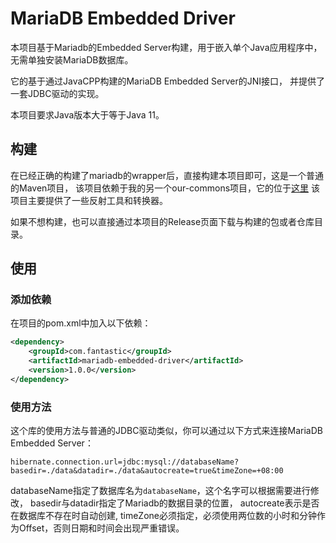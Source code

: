 # MariaDB Embedded Driver

本项目基于Mariadb的Embedded Server构建，用于嵌入单个Java应用程序中，
无需单独安装MariaDB数据库。

它的基于通过JavaCPP构建的MariaDB Embedded Server的JNI接口，
并提供了一套JDBC驱动的实现。

本项目要求Java版本大于等于Java 11。

## 构建

在已经正确的构建了mariadb的wrapper后，直接构建本项目即可，这是一个普通的Maven项目，
该项目依赖于我的另一个our-commons项目，它的位于[这里](https://github.com/SW-Fantastic/our-commons)
该项目主要提供了一些反射工具和转换器。

如果不想构建，也可以直接通过本项目的Release页面下载与构建的包或者仓库目录。

## 使用

### 添加依赖

在项目的pom.xml中加入以下依赖：

```xml
<dependency>
    <groupId>com.fantastic</groupId>
    <artifactId>mariadb-embedded-driver</artifactId>
    <version>1.0.0</version>
</dependency>
```

### 使用方法

这个库的使用方法与普通的JDBC驱动类似，你可以通过以下方式来连接MariaDB Embedded Server：

```properties
hibernate.connection.url=jdbc:mysql://databaseName?basedir=./data&datadir=./data&autocreate=true&timeZone=+08:00
```
databaseName指定了数据库名为`databaseName`，这个名字可以根据需要进行修改， 
basedir与datadir指定了Mariadb的数据目录的位置， autocreate表示是否在数据库不存在时自动创建,
timeZone必须指定，必须使用两位数的小时和分钟作为Offset，否则日期和时间会出现严重错误。
